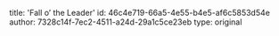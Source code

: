 title: 'Fall o’ the Leader'
id: 46c4e719-66a5-4e55-b4e5-af6c5853d54e
author: 7328c14f-7ec2-4511-a24d-29a1c5ce23eb
type: original

